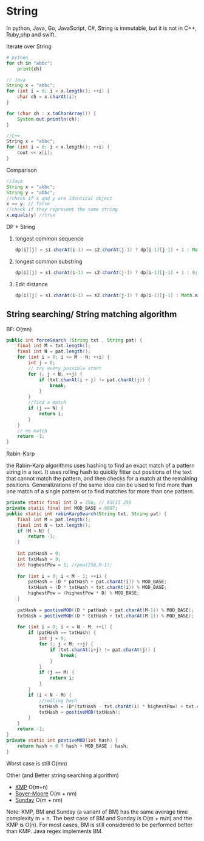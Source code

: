 # String

In python, Java, Go, JavaScript, C#, String is immutable, but it is not in C++, Ruby,php and swift.

Iterate over String

```python
# python
for ch in "abbc":
    print(ch)
```

```java
// Java
String x = "abbc";
for (int i = 0; i < x.length(); ++i) {
    char ch = x.charAt(i);
}

for (char ch : x.toCharArray()) {
    System.out.println(ch);
}
```

```c++
//C++
String x = "abbc";
for (int i = 0; i < x.length(); ++i) {
    cout << x[i];
}
```

Comparison

```java
//Java
String x = "abbc";
String y = "abbc";
//check if x and y are identical object
x == y; // false
//check if they represent the same string
x.equals(y) //true
```

DP + String

1. longest common sequence

   ```java
   dp[i][j] = s1.charAt(i-1) == s2.charAt(j-1) ? dp[i-1][j-1] + 1 : Math.max(dp[i-1][j],dp[i][j-1]);
   ```
   
2. longest common substring

   ```java
   dp[i][j] = s1.charAt(i-1) == s2.charAt(j-1) ? dp[i-1][j-1] + 1 : 0;
   ```
   
3. Edit distance

   ```java
   dp[i][j] = s1.charAt(i-1) == s2.charAt(j-1) ? dp[i-1][j-1] : Math.min(dp[i-1][j],Math.min(dp[i][j-1],dp[i-1][j-1])) + 1;
   ```
   

## String searching/ String matching algorithm

BF: O(mn)

```java
public int forceSearch (String txt , String pat) {
    final int M = txt.length();
    final int N = pat.length();
    for (int i = 0; i <= M - N; ++i) {
        int j = 0;
        // try every possible start
        for (; j < N; ++j) {
            if (txt.charAt(i + j) != pat.charAt(j)) {
                break;
            }
        }
        //find a match
        if (j == N) {
            return i;
        }
    }
    // no match
    return -1;
} 
```

Rabin-Karp

the Rabin-Karp algorithms uses hashing to find an exact match of a pattern string in a text. It uses rolling hash to quickly fitter out positions of the text that cannot match the pattern, and then checks for a match at the remaining positions. Generalizations of the same idea can be uised to find more than one match of a single pattern or to find matches for more than one pattern.

```java
private static final int D = 256; // ASCII 256
private static final int MOD_BASE = 9997;
public static int rabinKarpSearch(String txt, String pat) {
    final int M = pat.length();
    final int N = txt.length();
    if (M > N) {
        return -1;
    }
    
    int patHash = 0;
    int txtHash = 0;
    int highestPow = 1; //pow(256,M-1);
    
    for (int i = 0; i < M - 1; ++i) {
        patHash = (D * patHash + pat.charAt(i)) % MOD_BASE;
        txtHash = (D * txtHash + txt.charAt(i)) % MOD_BASE;
        highestPow = (highestPow * D) % MOD_BASE;
    }
    
    patHash = postiveMOD((D * patHash + pat.charAt(M-1)) % MOD_BASE);
    txtHash = postiveMOD((D * txtHash + txt.charAt(M-1)) % MOD_BASE);
    
    for (int i = 0; i < = N - M; ++i) {
        if (patHash == txtHash) {
            int j = 0;
            for (; j < M; ++j) {
                if (txt.charAt(i+j) != pat.charAt(j)) {
                    break;
                }
            }
            if (j == M) {
                return i;
            }
        }
        if (i < N - M) {
            //rolling hash
            txtHash = (D*(txtHash - txt.charAt(i) * highestPow) + txt.charAt(i+M)) % MOD_BASE;
            txtHash = postiveMOD(txtHash);
        }
    }
    return -1;
}
private static int postiveMOD(int hash) {
    return hash < 0 ? hash + MOD_BASE : hash;
}
```

Worst case is still O(mn)

Other (and Better string searching algorithm)

* [KMP](https://en.wikipedia.org/wiki/Knuth%E2%80%93Morris%E2%80%93Pratt_algorithm) O(m+n)
* [Boyer-Moore](https://en.wikipedia.org/wiki/Boyer%E2%80%93Moore_string-search_algorithm) O(m + nm)
* [Sunday](https://www.inf.fh-flensburg.de/lang/algorithmen/pattern/sundayen.htm) O(m + nm)

Note:  KMP, BM and Sunday (a variant of BM) has the same average time complexity m + n. The best case of BM and Sunday is O(m + m/n)  and the KMP is O(n). For most cases, BM is still considered to be performed better than KMP. Java regex implements BM.
